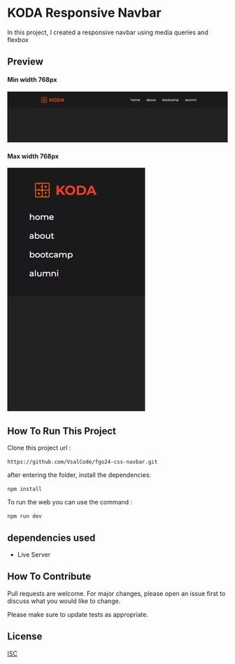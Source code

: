 # KODA Responsive Navbar

In this project, I created a responsive navbar using media queries and flexbox

## Preview

#### Min width 768px
![navbar](./koda-web.png)

#### Max width 768px
![navbar](./koda-mobile.png)

## How To Run This Project

Clone this project url :

``` https://github.com/VsalCode/fgo24-css-navbar.git ```

after entering the folder, install the dependencies:

```npm install```

To run the web you can use the command :

```npm run dev```

##  dependencies used
- Live Server


## How To Contribute

Pull requests are welcome. For major changes, please open an issue first
to discuss what you would like to change.

Please make sure to update tests as appropriate.

## License

[ISC](https://opensource.org/license/isc-license-txt)
